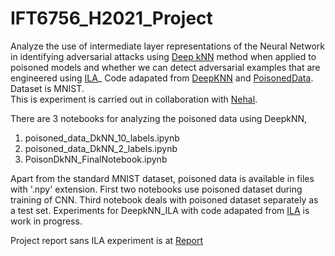 # IFT6756_H2021_Project
Analyze the use of intermediate layer representations of the Neural Network in identifying adversarial attacks using [Deep kNN](https://arxiv.org/abs/1803.04765) method when applied to poisoned models and whether we can detect adversarial examples that are engineered using [ILA](https://openaccess.thecvf.com/content_ICCV_2019/papers/Huang_Enhancing_Adversarial_Example_Transferability_With_an_Intermediate_Level_Attack_ICCV_2019_paper.pdf)_
Code adapated from [DeepKNN](https://github.com/bam098/deep_knn ) and [PoisonedData](https://colab.research.google.com/github/pralab/secml/blob/HEAD/tutorials/06-MNIST_dataset.ipynb). Dataset is MNIST. \
This is experiment is carried out in collaboration with [Nehal](https://github.com/nehal1995).

There are 3 notebooks for analyzing the poisoned data using DeepkNN, 
1. poisoned_data_DkNN_10_labels.ipynb
2. poisoned_data_DkNN_2_labels.ipynb
3. PoisonDkNN_FinalNotebook.ipynb

Apart from the standard MNIST dataset, poisoned data is available in files with '.npy' extension.
First two notebooks use poisoned dataset during training of CNN. Third notebook deals with poisoned dataset separately as a test set.
Experiments for DeepkNN_ILA  with code adapated from [ILA](https://github.com/CUAI/Intermediate-Level-Attack) is work in progress.

Project report sans ILA experiment is at [Report](https://github.com/Bharys/IFT6756_H2021_Project/blob/main/IFT_6756_Project_Report.pdf)
